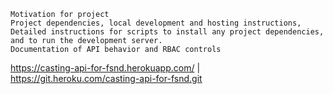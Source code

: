 
    Motivation for project
    Project dependencies, local development and hosting instructions,
    Detailed instructions for scripts to install any project dependencies, and to run the development server.
    Documentation of API behavior and RBAC controls
https://casting-api-for-fsnd.herokuapp.com/ | https://git.heroku.com/casting-api-for-fsnd.git
